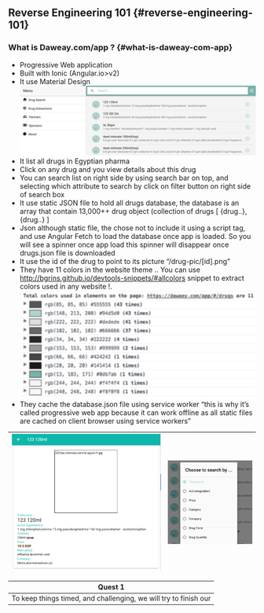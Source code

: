 ## Reverse Engineering 101 {#reverse-engineering-101}


### What is Daweay.com/app ? {#what-is-daweay-com-app}

*   Progressive Web application
*   Built with Ionic (Angular.io&gt;v2)
*   It use Material Design
![home page drugs list](./assets/dawayahome.png)
*   It list all drugs in Egyptian pharma
*   Click on any drug and you view details about this drug
*   You can search list on right side by using search bar on top, and selecting which attribute to search by click on filter button on right side of search box
*   It use static JSON file to hold all drugs database, the database is an array that contain 13,000++ drug object (collection of drugs [ {drug..}, {drug..} ]
*   Json although static file, the chose not to include it using a script tag, and use Angular Fetch to load the database once app is loaded. So you will see a spinner once app load this spinner will disappear once drugs.json file is downloaded
*   It use the id of the drug to point to its picture “/drug-pic/[id].png”
*   They have 11 colors in the website theme .. You can use http://bgrins.github.io/devtools-snippets/#allcolors snippet to extract colors used in any website !.
![colors](./assets/colors.png "webapp colors")
*   They cache the database.json file using service worker “this is why it’s called progressive web app because it can work offline as all static files are cached on client browser using service workers”

|![drug information page](./assets/druginfo.png "drug information page")|![drug information page](./assets/dmodal.png "homepage modal")
| --- |---|


| Quest 1 |
| --- |
| To keep things timed, and challenging, we will try to finish our |